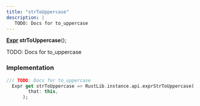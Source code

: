 ```yaml
---
title: "strToUppercase"
description: |
   TODO: Docs for to_uppercase
---
```

<span class="dart-code"><strong>[Expr] strToUppercase</strong>();</span>

 TODO: Docs for to_uppercase
### Implementation
```dart
/// TODO: Docs for to_uppercase
  Expr get strToUppercase => RustLib.instance.api.exprStrToUppercase(
        that: this,
      );
```

[Expr]: /reference/classes/expr/